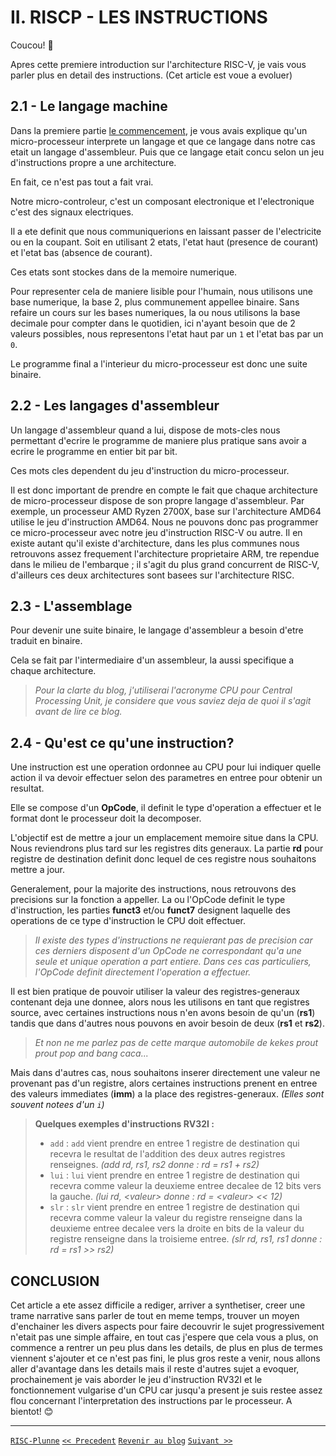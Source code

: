 # II. RISCP - LES INSTRUCTIONS

Coucou! 👋

Apres cette premiere introduction sur l'architecture RISC-V, je vais vous parler plus en detail des instructions. (Cet article est voue a evoluer)

## 2.1 - Le langage machine

Dans la premiere partie [le commencement](1_RISCP.md), je vous avais explique qu'un micro-processeur interprete un langage et que ce langage dans notre cas etait un langage d'assembleur. Puis que ce langage etait concu selon un jeu d'instructions propre a une architecture.

En fait, ce n'est pas tout a fait vrai.

Notre micro-controleur, c'est un composant electronique et l'electronique c'est des signaux electriques.

Il a ete definit que nous communiquerions en laissant passer de l'electricite ou en la coupant. Soit en utilisant 2 etats, l'etat haut (presence de courant) et l'etat bas (absence de courant).

Ces etats sont stockes dans de la memoire numerique.

Pour representer cela de maniere lisible pour l'humain, nous utilisons une base numerique, la base 2, plus communement appellee binaire. Sans refaire un cours sur les bases numeriques, la ou nous utilisons la base decimale pour compter dans le quotidien, ici n'ayant besoin que de 2 valeurs possibles, nous representons l'etat haut par un `1` et l'etat bas par un `0`.

Le programme final a l'interieur du micro-processeur est donc une suite binaire.

## 2.2 - Les langages d'assembleur

Un langage d'assembleur quand a lui, dispose de mots-cles nous permettant d'ecrire le programme de maniere plus pratique sans avoir a ecrire le programme en entier bit par bit.

Ces mots cles dependent du jeu d'instruction du micro-processeur.

Il est donc important de prendre en compte le fait que chaque architecture de micro-processeur dispose de son propre langage d'assembleur. Par exemple, un processeur AMD Ryzen 2700X, base sur l'architecture AMD64 utilise le jeu d'instruction AMD64. Nous ne pouvons donc pas programmer ce micro-processeur avec notre jeu d'instruction RISC-V ou autre. Il en existe autant qu'il existe d'architecture, dans les plus communes nous retrouvons assez frequement l'architecture proprietaire ARM, tre rependue dans le milieu de l'embarque ; il s'agit du plus grand concurrent de RISC-V, d'ailleurs ces deux architectures sont basees sur l'architecture RISC.

## 2.3 - L'assemblage

Pour devenir une suite binaire, le langage d'assembleur a besoin d'etre traduit en binaire.

Cela se fait par l'intermediaire d'un assembleur, la aussi specifique a chaque architecture.

> *Pour la clarte du blog, j'utiliserai l'acronyme CPU pour Central Processing Unit, je considere que vous saviez deja de quoi il s'agit avant de lire ce blog.*

## 2.4 - Qu'est ce qu'une instruction?

Une instruction est une operation ordonnee au CPU pour lui indiquer quelle action il va devoir effectuer selon des parametres en entree pour obtenir un resultat.

Elle se compose d'un **OpCode**, il definit le type d'operation a effectuer et le format dont le processeur doit la decomposer.

L'objectif est de mettre a jour un emplacement memoire situe dans la CPU. Nous reviendrons plus tard sur les registres dits generaux. La partie **rd** pour registre de destination definit donc lequel de ces registre nous souhaitons mettre a jour.

Generalement, pour la majorite des instructions, nous retrouvons des precisions sur la fonction a appeller. La ou l'OpCode definit le type d'instruction, les parties **funct3** et/ou **funct7** designent laquelle des operations de ce type d'instruction le CPU doit effectuer.

> *Il existe des types d'instructions ne requierant pas de precision car ces derniers disposent d'un OpCode ne correspondant qu'a une seule et unique operation a part entiere. Dans ces cas particuliers, l'OpCode definit directement l'operation a effectuer.*

Il est bien pratique de pouvoir utiliser la valeur des registres-generaux contenant deja une donnee, alors nous les utilisons en tant que registres source, avec certaines instructions nous n'en avons besoin de qu'un (**rs1**) tandis que dans d'autres nous pouvons en avoir besoin de deux (**rs1** et **rs2**).

> *Et non ne me parlez pas de cette marque automobile de kekes prout prout pop and bang caca...*

Mais dans d'autres cas, nous souhaitons inserer directement une valeur ne provenant pas d'un registre, alors certaines instructions prenent en entree des valeurs immediates (**imm**) a la place des registres-generaux. *(Elles sont souvent notees d'un `i`)*

> **Quelques exemples d'instructions RV32I :**
> - `add` : `add` vient prendre en entree 1 registre de destination qui recevra le resultat de l'addition des deux autres registres renseignes. *(add rd, rs1, rs2 donne : rd = rs1 + rs2)*
> - `lui` : `lui` vient prendre en entree 1 registre de destination qui recevra comme valeur la deuxieme entree decalee de 12 bits vers la gauche. *(lui rd, \<valeur\> donne : rd = \<valeur\> << 12)*
> - `slr` : `slr` vient prendre en entree 1 registre de destination qui recevra comme valeur la valeur du registre renseigne dans la deuxieme entree decalee vers la droite en bits de la valeur du registre renseigne dans la troisieme entree. *(slr rd, rs1, rs1 donne : rd = rs1 >> rs2)* 


## CONCLUSION

Cet article a ete assez difficile a rediger, arriver a synthetiser, creer une trame narrative sans parler de tout en meme temps, trouver un moyen d'enchainer les divers aspects pour faire decouvrir le sujet progressivement n'etait pas une simple affaire, en tout cas j'espere que cela vous a plus, on commence a rentrer un peu plus dans les details, de plus en plus de termes viennent s'ajouter et ce n'est pas fini, le plus gros reste a venir, nous allons aller d'avantage dans les details mais il reste d'autres sujet a evoquer, prochainement je vais aborder le jeu d'instruction RV32I et le fonctionnement vulgarise d'un CPU car jusqu'a present je suis restee assez flou concernant l'interpretation des instructions par le processeur. A bientot! 😊

-----
[`RISC-Plunne`](https://github.com/Plunne/RISC-Plunne) [`<< Precedent`](1_RISCP.md) [`Revenir au blog`](README.md) [`Suivant >>`](3_RISCP.md)
